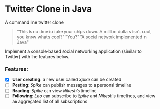 Twitter Clone in Java
============

A command line twitter clone.

>”This is no time to take your chips down. A million dollars isn’t cool, you know what’s cool?"
>”You?"
>”A social network implemented in Java"

Implement a console-based social networking application (similar to Twitter) with the features below.

### Features:

- [x] **User creating**: a new user called *Spike* can be created
- [ ] **Posting**: *Spike* can publish messages to a personal timeline
- [ ] **Reading**: *Spike* can view *Nikesh’s* timeline
- [ ] **Following**: *Leo* can subscribe to *Spike* and *Nikesh's* timelines, and view an aggregated list of all subscriptions
